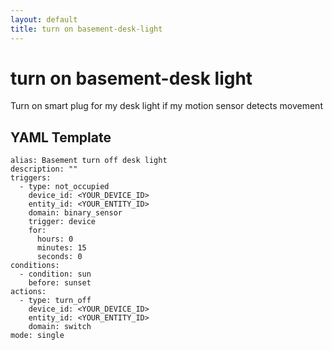 ```yaml
---
layout: default
title: turn on basement-desk-light
---
```

# turn on basement-desk light

Turn on smart plug for my desk light if my motion sensor detects movement

## YAML Template
```
alias: Basement turn off desk light
description: ""
triggers:
  - type: not_occupied
    device_id: <YOUR_DEVICE_ID>
    entity_id: <YOUR_ENTITY_ID>
    domain: binary_sensor
    trigger: device
    for:
      hours: 0
      minutes: 15
      seconds: 0
conditions:
  - condition: sun
    before: sunset
actions:
  - type: turn_off
    device_id: <YOUR_DEVICE_ID>
    entity_id: <YOUR_ENTITY_ID>
    domain: switch
mode: single
```